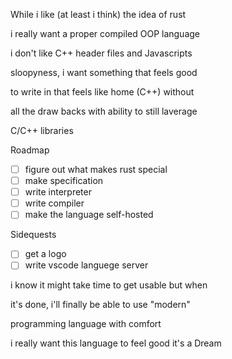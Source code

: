 While i like (at least i think) the idea of rust

i really want a proper compiled OOP language

i don't like C++ header files and Javascripts

sloopyness, i want something that feels good

to write in that feels like home (C++) without

all the draw backs with ability to still laverage

C/C++ libraries


Roadmap

- [ ] figure out what makes rust special
- [ ] make specification
- [ ] write interpreter
- [ ] write compiler
- [ ] make the language self-hosted

Sidequests

- [ ] get a logo
- [ ] write vscode languege server

i know it might take time to get usable but when

it's done, i'll finally be able to use "modern"

programming language with comfort


i really want this language to feel good it's a Dream
